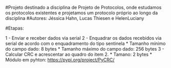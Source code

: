 #Projeto destinado a disciplina de Projeto de Protocolos, onde estudamos os protocolos existentes e projetamos um protocolo próprio ao longo da disciplina
#Autores: Jéssica Hahn, Lucas Thiesen e HelenLuciany

#Etapas:

1 - Enviar e receber dados via serial
2 - Enquadrar os dados recebidos via serial de acordo com o enquadramento do tipo sentinela
	* Tamanho mínimo do campo dado: 8 bytes
	* Tamanho máximo do campo dado: 256 bytes
3 - Calcular CRC e acrescentar ao quadro do item 2.
	* Tamano: 2 bytes
	* Módulo em pyhton: https://pypi.org/project/PyCRC/ 


